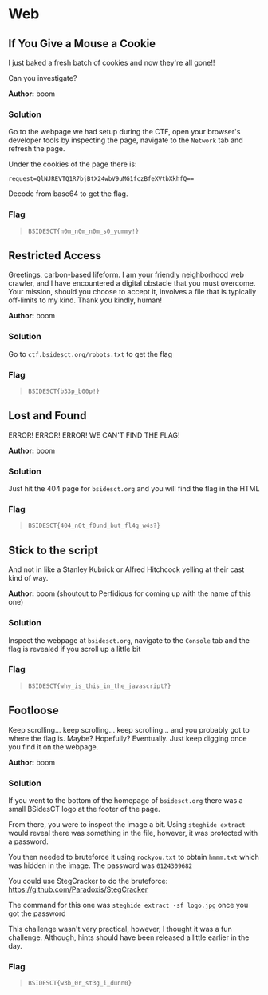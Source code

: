 # Web

## If You Give a Mouse a Cookie
I just baked a fresh batch of cookies and now they're all gone!!

Can you investigate?

**Author:** boom

### Solution
Go to the webpage we had setup during the CTF, open your browser's developer tools by inspecting the page, navigate to the `Network` tab and refresh the page.

Under the cookies of the page there is:

`request=QlNJREVTQ1R7bjBtX24wbV9uMG1fczBfeXVtbXkhfQ==`

Decode from base64 to get the flag.

### Flag
> `BSIDESCT{n0m_n0m_n0m_s0_yummy!}`


## Restricted Access
Greetings, carbon-based lifeform. I am your friendly neighborhood web crawler, and I have encountered a digital obstacle that you must overcome. Your mission, should you choose to accept it, involves a file that is typically off-limits to my kind. Thank you kindly, human!

**Author:** boom

### Solution
Go to `ctf.bsidesct.org/robots.txt` to get the flag

### Flag
> `BSIDESCT{b33p_b00p!}`


## Lost and Found
ERROR! ERROR! ERROR! WE CAN'T FIND THE FLAG!

**Author:** boom

### Solution
Just hit the 404 page for `bsidesct.org` and you will find the flag in the HTML

### Flag
> `BSIDESCT{404_n0t_f0und_but_fl4g_w4s?}`


## Stick to the script
And not in like a Stanley Kubrick or Alfred Hitchcock yelling at their cast kind of way.

**Author:** boom (shoutout to Perfidious for coming up with the name of this one)

### Solution
Inspect the webpage at `bsidesct.org`, navigate to the `Console` tab and the flag is revealed if you scroll up a little bit

### Flag
> `BSIDESCT{why_is_this_in_the_javascript?}`


## Footloose
Keep scrolling... keep scrolling... keep scrolling... and you probably got to where the flag is. Maybe? Hopefully? Eventually. Just keep digging once you find it on the webpage.

**Author:** boom

### Solution
If you went to the bottom of the homepage of `bsidesct.org` there was a small BSidesCT logo at the footer of the page.

From there, you were to inspect the image a bit. Using `steghide extract` would reveal there was something in the file, however, it was protected with a password.

You then needed to bruteforce it using `rockyou.txt` to obtain `hmmm.txt` which was hidden in the image. The password was `0124309682`

You could use StegCracker to do the bruteforce: https://github.com/Paradoxis/StegCracker

The command for this one was `steghide extract -sf logo.jpg` once you got the password

This challenge wasn't very practical, however, I thought it was a fun challenge. Although, hints should have been released a little earlier in the day.

### Flag
> `BSIDESCT{w3b_0r_st3g_i_dunn0}`